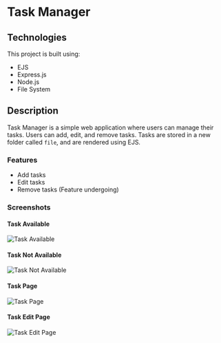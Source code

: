 # Task Manager

## Technologies 
This project is built using:
- EJS
- Express.js
- Node.js
- File System

## Description
Task Manager is a simple web application where users can manage their tasks. Users can add, edit, and remove tasks. Tasks are stored in a new folder called `file`, and are rendered using EJS.

### Features
- Add tasks
- Edit tasks
- Remove tasks (Feature undergoing)

### Screenshots
#### Task Available
![Task Available](https://github.com/Shivam839/TaskManager/assets/115664905/05c843df-3ed4-4a4d-ab7b-63fbf4901fc8)

#### Task Not Available
![Task Not Available](https://github.com/Shivam839/TaskManager/assets/115664905/4c7ac8e4-487e-48d0-a8ca-96a9fe8db302)

#### Task Page
![Task Page](https://github.com/Shivam839/TaskManager/assets/115664905/795d4259-dc03-491f-9de3-4d3f44751e81)

#### Task Edit Page
![Task Edit Page](https://github.com/Shivam839/TaskManager/assets/115664905/22df101a-7c8b-41be-bf12-488518e0d52e)
